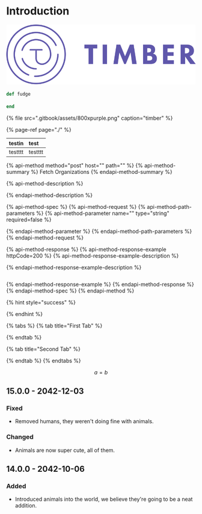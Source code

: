 # Introduction

![](.gitbook/assets/800xpurple.png)

```ruby
def fudge

end

```

{% file src=".gitbook/assets/800xpurple.png" caption="timber" %}

{% page-ref page="./" %}

| testin | test |
| :--- | :--- |
| testttt | testttt |

{% api-method method="post" host="" path="" %}
{% api-method-summary %}
Fetch Organizations
{% endapi-method-summary %}

{% api-method-description %}
  
{% endapi-method-description %}

{% api-method-spec %}
{% api-method-request %}
{% api-method-path-parameters %}
{% api-method-parameter name="" type="string" required=false %}

{% endapi-method-parameter %}
{% endapi-method-path-parameters %}
{% endapi-method-request %}

{% api-method-response %}
{% api-method-response-example httpCode=200 %}
{% api-method-response-example-description %}

{% endapi-method-response-example-description %}

```

```
{% endapi-method-response-example %}
{% endapi-method-response %}
{% endapi-method-spec %}
{% endapi-method %}

{% hint style="success" %}

{% endhint %}

{% tabs %}
{% tab title="First Tab" %}

{% endtab %}

{% tab title="Second Tab" %}

{% endtab %}
{% endtabs %}

$$
a = b
$$

## 15.0.0 - 2042-12-03

### Fixed

* Removed humans, they weren't doing fine with animals.

### Changed

* Animals are now super cute, all of them.

## 14.0.0 - 2042-10-06

### Added

* Introduced animals into the world, we believe they're going to be a neat addition.



